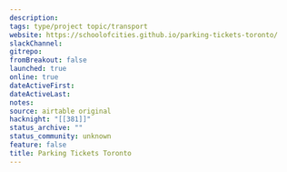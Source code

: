 ```yaml
---
description:
tags: type/project topic/transport
website: https://schoolofcities.github.io/parking-tickets-toronto/
slackChannel:
gitrepo:
fromBreakout: false
launched: true
online: true
dateActiveFirst:
dateActiveLast:
notes:
source: airtable original
hacknight: "[[381]]"
status_archive: ""
status_community: unknown
feature: false
title: Parking Tickets Toronto
---
```

